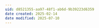 ```yaml
---
uid: d8521355-aa97-48f1-ab6d-9b39223d6359
date created: 2025-02-14
date modified: 2025-07-10
---
```

